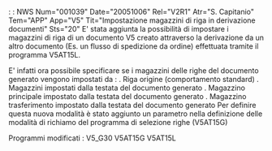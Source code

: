  :  : NWS Num="001039" Date="20051006" Rel="V2R1" Atr="S. Capitanio" Tem="APP" App="V5" Tit="Impostazione magazzini di riga in derivazione documenti" Sts="20"
E' stata aggiunta la possibilità di impostare i magazzini di riga di un documento V5 creato attraverso la derivazione da un altro documento (Es. un flusso di spedizione da ordine) effettuata
tramite il programma V5AT15L.

E' infatti ora possibile specificare se i magazzini delle righe del documento generato vengono impostati da : 
. Riga origine  (comportamento standard)
. Magazzini impostati dalla testata del documento generato
. Magazzino principale impostato dalla testata del documento generato
. Magazzino trasferimento impostato dalla testata del documento generato 
Per definire questa nuova modalità è stato aggiunto un parametro nella definizione delle modalità di richiamo del programma di selezione righe (V5AT15G)

Programmi modificati : 
V5_G30
V5AT15G
V5AT15L
